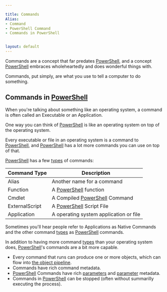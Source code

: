 ```yaml
---

title: Commands
Alias: 
- Command
- PowerShell Command
- Commands in PowerShell


layout: default
---
```


Commands are a concept that far predates [PowerShell](/PowerShell), and a concept [PowerShell](/PowerShell) embraces wholeheartedly and does wonderful things with.

Commands, put simply, are what you use to tell a computer to do something.

## Commands in [PowerShell](/PowerShell)

When you're talking about something like an operating system, a command is often called an Executable or an Application.

One way you can think of [PowerShell](/PowerShell) is like an operating system on top of the operating system.

Every executable or file in an operating system is a command to [PowerShell](/PowerShell),
and [PowerShell](/PowerShell) has a lot more commands you can use on top of that.

[PowerShell](/PowerShell) has a few [types](/PowerShell/Types) of commands:

|Command Type|Description|
|-|-|
|Alias|Another name for a command|
|Function|A [PowerShell](/PowerShell) function|
|Cmdlet|A Compiled [PowerShell](/PowerShell) Command|
|ExternalScript|A [PowerShell](/PowerShell) Script File|
|Application|A operating system application or file|

Sometimes you'll hear people refer to Applications as Native Commands and the other command [types](/PowerShell/Types) as [PowerShell](/PowerShell) commands.

In addition to having more command [types](/PowerShell/Types) than your operating system does, [PowerShell](/PowerShell)'s commands are a bit more capable.

* Every command that runs can produce one or more objects, which can flow into [the object pipeline](/PowerShell/Concepts/The-Object-Pipeline).
* Commands have rich command metadata.
* [PowerShell](/PowerShell) Commands have rich [parameters](/PowerShell/Parameters) and [parameter](/PowerShell/Parameters) metadata.
* Commands in [PowerShell](/PowerShell) can be stopped (often without summarilly executing the process).
